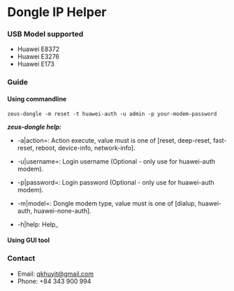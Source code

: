 # Dongle IP Helper
### USB Model supported
 - Huawei E8372
 - Huawei E3276
 - Huawei E173

### Guide
#### Using commandline
 `zeus-dongle -m reset -t huawei-auth -u admin -p your-modem-password`
 
 _**zeus-dongle help:**_
 
 - -a|action=: Action execute, value must is one of [reset, deep-reset, fast-reset, reboot, device-info, network-info].
 
 - -u|username=: Login username (Optional - only use for huawei-auth modem).
 
 - -p|password=: Login password (Optional - only use for huawei-auth modem).
 
 - -m|model=: Dongle modem type, value must is one of [dialup, huawei-auth, huawei-none-auth].
 
 - -h|help:  Help_
#### Using GUI tool

### Contact
- Email: qkhuyit@gmail.com
- Phone: +84 343 900 994
